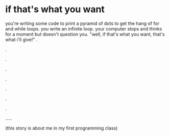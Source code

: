# if that's what you want
you're writing some code to print a pyramid of dots to get the hang of for and while loops. you write an infinite loop. your computer stops and thinks for a moment but doesn't question you. "well, if that's what you want, that's what i'll give!"
.

.

.

.

.

.

.

.

.....

(this story is about me in my first programming class)
